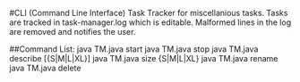 #CLI (Command Line Interface) Task Tracker for miscellanious tasks.
Tasks are tracked in task-manager.log which is editable. Malformed lines in the log are removed and notifies the user.

##Command List:
java TM.java start <task name>
java TM.java stop <task name>
java TM.java describe <task name> <description> [{S|M|L|XL}]
java TM.java size <task name> {S|M|L|XL}
java TM.java rename <old task name> <new task name>
java TM.java delete <task name>


